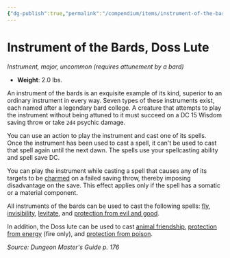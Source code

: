 ```yaml
---
{"dg-publish":true,"permalink":"/compendium/items/instrument-of-the-bards-doss-lute/","tags":["compendium/src/5e/dmg","item/attunement/required","item/gear/instrument","item/rarity/uncommon","item/tier/major"]}
---
```


# Instrument of the Bards, Doss Lute
*Instrument, major, uncommon (requires attunement by a bard)*  

- **Weight**: 2.0 lbs.

An instrument of the bards is an exquisite example of its kind, superior to an ordinary instrument in every way. Seven types of these instruments exist, each named after a legendary bard college. A creature that attempts to play the instrument without being attuned to it must succeed on a DC 15 Wisdom saving throw or take `2d4` psychic damage.

You can use an action to play the instrument and cast one of its spells. Once the instrument has been used to cast a spell, it can't be used to cast that spell again until the next dawn. The spells use your spellcasting ability and spell save DC.

You can play the instrument while casting a spell that causes any of its targets to be [charmed](rules/conditions.md#charmed) on a failed saving throw, thereby imposing disadvantage on the save. This effect applies only if the spell has a somatic or a material component.

All instruments of the bards can be used to cast the following spells: [fly](compendium/spells/fly.md), [invisibility](compendium/spells/invisibility.md), [levitate](compendium/spells/levitate.md), and [protection from evil and good](compendium/spells/protection-from-evil-and-good.md).

In addition, the Doss lute can be used to cast [animal friendship](compendium/spells/animal-friendship.md), [protection from energy](compendium/spells/protection-from-energy.md) (fire only), and [protection from poison](compendium/spells/protection-from-poison.md).

*Source: Dungeon Master's Guide p. 176*